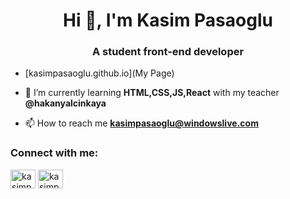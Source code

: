 <h1 align="center">Hi 👋, I'm Kasim Pasaoglu</h1>
<h3 align="center">A student front-end developer</h3>

- [kasimpasaoglu.github.io](My Page)

- 🌱 I’m currently learning **HTML,CSS,JS,React** with my teacher **@hakanyalcinkaya**

- 📫 How to reach me **kasimpasaoglu@windowslive.com**

<h3 align="left">Connect with me:</h3>
<p align="left">
<a href="https://twitter.com/kasimpasaoglu" target="_blank"><img align="center" src="https://raw.githubusercontent.com/rahuldkjain/github-profile-readme-generator/master/src/images/icons/Social/twitter.svg" alt="kasimpasaoglu" height="30" width="40" /></a>
<a href="https://instagram.com/kasimpasaoglu" target="_blank"><img align="center" src="https://raw.githubusercontent.com/rahuldkjain/github-profile-readme-generator/master/src/images/icons/Social/instagram.svg" alt="kasimpasaoglu" height="30" width="40" /></a>
</p>

